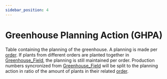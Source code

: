 ```yaml
---
sidebar_position: 4
---
```

# Greenhouse Planning Action (GHPA)

Table containing the planning of the greenhouse. A planning is made per [order](../../Tissue_Culture/Order.md). If plants from different orders are planted together in [Greenhouse_Field](../Greenhouse_Field.md), the planning is still maintained per order. Production numbers syncronized from [Greenhouse_Field](../Greenhouse_Field.md) will be split to the planning action in ratio of the amount of plants in their related [order](../../Tissue_Culture/Order.md).